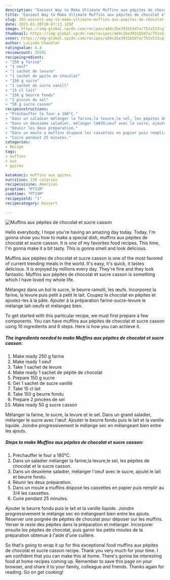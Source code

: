 ```yaml
---
description: "Easiest Way to Make Ultimate Muffins aux pépites de chocolat et sucre casson"
title: "Easiest Way to Make Ultimate Muffins aux pépites de chocolat et sucre casson"
slug: 302-easiest-way-to-make-ultimate-muffins-aux-pepites-de-chocolat-et-sucre-casson
date: 2021-01-20T20:47:13.129Z
image: https://img-global.cpcdn.com/recipes/a84c2be3931b5d7a/751x532cq70/muffins-aux-pepites-de-chocolat-et-sucre-casson-photo-principale-de-la-recette.jpg
thumbnail: https://img-global.cpcdn.com/recipes/a84c2be3931b5d7a/751x532cq70/muffins-aux-pepites-de-chocolat-et-sucre-casson-photo-principale-de-la-recette.jpg
cover: https://img-global.cpcdn.com/recipes/a84c2be3931b5d7a/751x532cq70/muffins-aux-pepites-de-chocolat-et-sucre-casson-photo-principale-de-la-recette.jpg
author: Lucinda Chandler
ratingvalue: 4.4
reviewcount: 35591
recipeingredient:
- "250 g farine"
- "1 oeuf"
- "1 sachet de levure"
- "1 sachet de ppite de chocolat"
- "150 g sucre"
- "1 sachet de sucre vanill"
- "15 cl lait"
- "150 g beurre fondu"
- "2 pinces de sel"
- "50 g sucre casson"
recipeinstructions:
- "Préchauffer le four a 180°C."
- "Dans un saladier mélanger la farine,la levure,le sel, les pépites de chocolat et le sucre casson."
- "Dans un deuxième saladier, mélanger l&#39;oeuf avec le sucre, ajouté le lait et beurre fondu."
- "Réunir les deux préparation."
- "Dans un moule a muffins disposé les cassettes en papier puis remplir au 3/4 les cassettes."
- "Cuire pendant 25 minutes."
categories:
- Recipe
tags:
- muffins
- aux
- ppites

katakunci: muffins aux ppites 
nutrition: 239 calories
recipecuisine: American
preptime: "PT31M"
cooktime: "PT33M"
recipeyield: "1"
recipecategory: Dessert

---
```



![Muffins aux pépites de chocolat et sucre casson](https://img-global.cpcdn.com/recipes/a84c2be3931b5d7a/751x532cq70/muffins-aux-pepites-de-chocolat-et-sucre-casson-photo-principale-de-la-recette.jpg)

Hello everybody, I hope you're having an amazing day today. Today, I'm gonna show you how to make a special dish, muffins aux pépites de chocolat et sucre casson. It is one of my favorites food recipes. This time, I'm gonna make it a bit tasty. This is gonna smell and look delicious.

Muffins aux pépites de chocolat et sucre casson is one of the most favored of current trending meals in the world. It's easy, it's quick, it tastes delicious. It is enjoyed by millions every day. They're fine and they look fantastic. Muffins aux pépites de chocolat et sucre casson is something which I have loved my whole life.

Mélangez dans un bol le sucre, le beurre ramolli, les œufs. Incorporez la farine, la levure puis petit à petit le lait. Coupez le chocolat en pépites et ajoutez-les à la pâte. Ajouter à la préparation farine-sucre-levure le mélange lait-oeufs et mélangez bien.


To get started with this particular recipe, we must first prepare a few components. You can have muffins aux pépites de chocolat et sucre casson using 10 ingredients and 6 steps. Here is how you can achieve it.

<!--inarticleads1-->

##### The ingredients needed to make Muffins aux pépites de chocolat et sucre casson:

1. Make ready 250 g farine
1. Make ready 1 oeuf
1. Take 1 sachet de levure
1. Make ready 1 sachet de pépite de chocolat
1. Prepare 150 g sucre
1. Get 1 sachet de sucre vanillé
1. Take 15 cl lait
1. Take 150 g beurre fondu
1. Prepare 2 pincées de sel
1. Make ready 50 g sucre casson


Mélanger la farine, le sucre, la levure et le sel. Dans un grand saladier, mélanger le sucre avec l&#39;œuf. Ajouter le beurre fondu puis le lait et la vanille liquide. Joindre progressivement le mélange sec en mélangeant bien entre les ajouts. 

<!--inarticleads2-->

##### Steps to make Muffins aux pépites de chocolat et sucre casson:

1. Préchauffer le four a 180°C.
1. Dans un saladier mélanger la farine,la levure,le sel, les pépites de chocolat et le sucre casson.
1. Dans un deuxième saladier, mélanger l&#39;oeuf avec le sucre, ajouté le lait et beurre fondu.
1. Réunir les deux préparation.
1. Dans un moule a muffins disposé les cassettes en papier puis remplir au 3/4 les cassettes.
1. Cuire pendant 25 minutes.


Ajouter le beurre fondu puis le lait et la vanille liquide. Joindre progressivement le mélange sec en mélangeant bien entre les ajouts. Réserver une poignée de pépites de chocolat pour déposer sur les muffins. Verser le reste des pépites dans la préparation et mélanger. Incorporer ensuite les pépites de chocolat, puis garnir les petits moules de la préparation obtenue à l&#39;aide d&#39;une cuillère. 

So that's going to wrap it up for this exceptional food muffins aux pépites de chocolat et sucre casson recipe. Thank you very much for your time. I am confident that you can make this at home. There's gonna be interesting food at home recipes coming up. Remember to save this page on your browser, and share it to your family, colleague and friends. Thanks again for reading. Go on get cooking!
